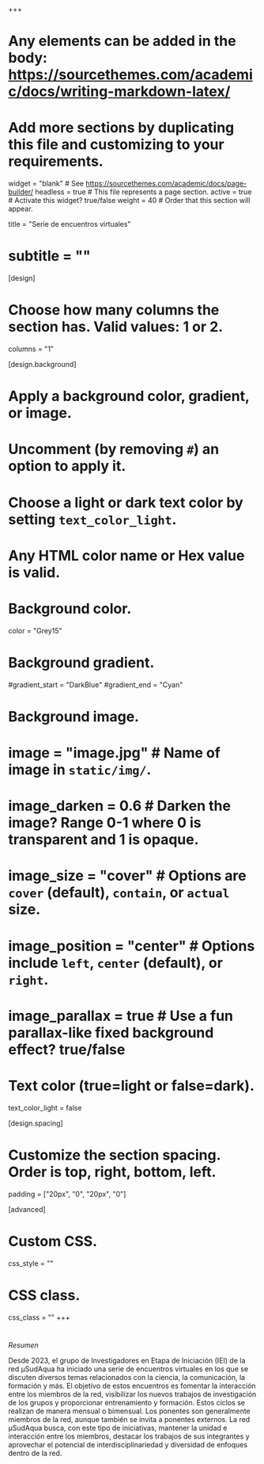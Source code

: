 +++
# Any elements can be added in the body: https://sourcethemes.com/academic/docs/writing-markdown-latex/
# Add more sections by duplicating this file and customizing to your requirements.

widget = "blank"  # See https://sourcethemes.com/academic/docs/page-builder/
headless = true  # This file represents a page section.
active = true  # Activate this widget? true/false
weight = 40 # Order that this section will appear.


title = "Serie de encuentros virtuales"
# subtitle = ""

[design]
  # Choose how many columns the section has. Valid values: 1 or 2.
  columns = "1"

[design.background]
  # Apply a background color, gradient, or image.
  #   Uncomment (by removing `#`) an option to apply it.
  #   Choose a light or dark text color by setting `text_color_light`.
  #   Any HTML color name or Hex value is valid.

  # Background color.
   color = "Grey15"
  
  # Background gradient.
  #gradient_start = "DarkBlue"
  #gradient_end = "Cyan"
  
  # Background image.
  # image = "image.jpg"  # Name of image in `static/img/`.
  # image_darken = 0.6  # Darken the image? Range 0-1 where 0 is transparent and 1 is opaque.
  # image_size = "cover"  #  Options are `cover` (default), `contain`, or `actual` size.
  # image_position = "center"  # Options include `left`, `center` (default), or `right`.
  # image_parallax = true  # Use a fun parallax-like fixed background effect? true/false
  
  # Text color (true=light or false=dark).
  text_color_light = false

[design.spacing]
  # Customize the section spacing. Order is top, right, bottom, left.
  padding = ["20px", "0", "20px", "0"]

[advanced]
 # Custom CSS. 
 css_style = ""
 
 # CSS class.
 css_class = ""
+++
#



*Resumen*

Desde 2023, el grupo de Investigadores en Etapa de Iniciación (IEI) de la red µSudAqua ha iniciado una serie de encuentros virtuales en los que se discuten diversos temas relacionados con la ciencia, la comunicación, la formación y más. El objetivo de estos encuentros es fomentar la interacción entre los miembros de la red, visibilizar los nuevos trabajos de investigación de los grupos y proporcionar entrenamiento y formación.
Estos ciclos se realizan de manera mensual o bimensual. Los ponentes son generalmente miembros de la red, aunque también se invita a ponentes externos.
La red µSudAqua busca, con este tipo de iniciativas, mantener la unidad e interacción entre los miembros, destacar los trabajos de sus integrantes y aprovechar el potencial de interdisciplinariedad y diversidad de enfoques dentro de la red.